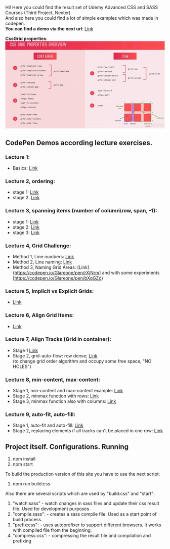 Hi!
Here you could find the result set of Udemy Advanced CSS and SASS Courses (Third Project, Nexter)  
And also here you could find a lot of simple examples which was made in codepen.  
**You can find a demo via the next url**: [Link](https://glareone.github.io/Advanced-CSSGrid-Nexter-FrontEnd-Portfolio-Project)

**CssGrid properties**:  
![alt text](img/cssGrid_properties.jpg)

## CodePen Demos according lecture exercises.

### Lecture 1:
* Basics: [Link](https://codepen.io/Glareone/pen/bXBzMx)

### Lecture 2, ordering:
* stage 1: [Link](https://codepen.io/Glareone/pen/PMbvye)
* stage 2: [Link](https://codepen.io/Glareone/pen/bXByPz)

### Lecture 3, spanning items (number of column\row, span, -1):
* stage 1: [Link](https://codepen.io/Glareone/pen/eqBwNJ)
* stage 2: [Link](https://codepen.io/Glareone/pen/QeGXye)
* stage 3: [Link](https://codepen.io/Glareone/pen/zgoVKN)

### Lecture 4, Grid Challenge:
* Method 1, Line numbers: [Link](https://codepen.io/Glareone/pen/QeGXrj)
* Method 2, Line naming: [Link](https://codepen.io/Glareone/pen/qeRBjV)
* Method 3, Naming Grid Areas:  [Link](https://codepen.io/Glareone/pen/rXjNrm] and with some experiments [https://codepen.io/Glareone/pen/bXgGZd)

### Lecture 5, Implicit vs Explicit Grids:
* [Link](https://codepen.io/Glareone/pen/wVgBvK)

### Lecture 6, Align Grid Items:
* [Link](https://codepen.io/Glareone/pen/gVgbmp)

### Lecture 7, Align Tracks (Grid in container):
*  Stage 1 [Link](https://codepen.io/Glareone/pen/MNJYqG)
* Stage 2, grid-auto-flow: row dense; [Link](https://codepen.io/Glareone/pen/ZgLYZq)  
(to change grid order algorithm and occupy some free space, "NO HOLES")

### Lecture 8, min-content, max-content:
* Stage 1, min-content and max-content example: [Link](https://codepen.io/Glareone/pen/QedbaZ)
* Stage 2, minmax function with rows: [Link](https://codepen.io/Glareone/pen/BXpNqP)
* Stage 3, minmax function also with columns: [Link](https://codepen.io/Glareone/pen/Xvpbyb)

### Lecture 9, auto-fit, auto-fill:
* Stage 1, auto-fit and auto-fill: [Link](https://codepen.io/Glareone/pen/EqZjqy?editors=1100)
* Stage 2, replacing elements if all tracks can't be placed in one row: [Link](https://codepen.io/Glareone/pen/MNJaww)

## Project itself. Configurations. Running
1. npm install
2. npm start

To build the production version of this site you have to use the next script:
1. npm run build:css

Also there are several scripts which are used by "build:css" and "start":
1. "watch:sass" - watch changes in sass files and update their css result file. Used for development purposes
2. "compile:sass": - creates a sass compile file. Used as a start point of build process.
3. "prefix:css": - uses autoprefixer to support different browsers. It works with compiled file from the beginning.
4. "compress:css": - compressing the result file and compilation and prefixing

